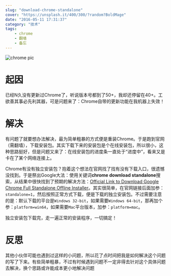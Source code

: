 ```yaml
---
slug: "download-chrome-standalone"
cover: "https://unsplash.it/400/300/?random?BoldMage"
date: "2016-05-11 17:31:37"
category: "技术"
tags:
    - chrome
    - 翻墙
    - 备忘
---
```

![chrome pic](https://zerosoul.github.io/2016/05/11/download-chrome-standalone/chrome.jpg)

[](#起因 "起因")起因
==============

已经N久没有更新过Chrome了，听说版本号都到了50+，我却还停留在40+。工欲善其事必先利其器，可是问题来了：Chrome自带的更新功能在我机器上失效！

[](#解决 "解决")解决
==============

有问题了就要想办法解决，最为简单粗暴的方式便是重装Chrome。于是跑到官网（需翻墙），下载安装包。其实下载下来的安装包是个在线安装包，所以很小，这种思路挺好，但是问题又来了：在线安装包的进度条一直处于“进度中”，看来又是卡在了某个网络连接上。

Chrome有没有独立安装包？抱着这个想法在官网找了找有没有下载入口，很遗憾没找到。于是祭出Google大法：使用关键词**chrome download standalone**搜索，从结果中很快找到了预期的解决方法：[Official Link to Download Google Chrome Full Standalone Offline Installer](http://www.askvg.com/official-link-to-download-google-chrome-standalone-offline-installer/)。其实很简单，在官网链接后面加参：`standalone=1`，然后按照正常方式下载，便是下载的独立安装包。不过需要注意的是：默认下载的平台是`Windows 32-bit`，如果需要`Windows 64-bit`，那再加个参：`platform=win64`，如果需要`Mac`平台版本，加参：`platform=mac`。

独立安装包下载完，走一遍正常的安装程序，一切搞定！

[](#反思 "反思")反思
==============

其他小伙伴可能也遇到过这样的小问题，所以花了点时间把我是如何解决这个问题的写了下来。有些简单粗暴，不过有时候遇到问题不一定非得去针对这个具体问题去解决，换个思路或许能成本更小地解决问题